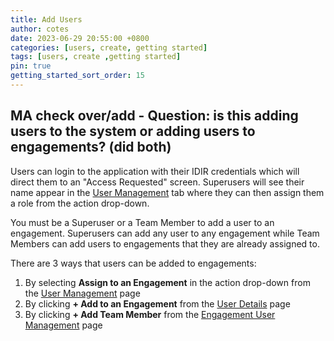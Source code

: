 ```yaml
---
title: Add Users
author: cotes
date: 2023-06-29 20:55:00 +0800
categories: [users, create, getting started]
tags: [users, create ,getting started]
pin: true
getting_started_sort_order: 15
---
```


## MA check over/add - Question: is this adding users to the system or adding users to engagements? (did both)

Users can login to the application with their IDIR credentials which will direct them to an "Access Requested" screen. Superusers will see their name appear in the [User Management](/met-guide/posts/user-management/) tab where they can then assign them a role from the action drop-down.  

You must be a Superuser or a Team Member to add a user to an engagement. Superusers can add any user to any engagement while Team Members can add users to engagements that they are already assigned to. 

There are 3 ways that users can be added to engagements:

1. By selecting **Assign to an Engagement** in the action drop-down from the [User Management](/met-guide/posts/user-management/) page
2. By clicking **+ Add to an Engagement** from the [User Details](/met-guide/posts/user-details/) page
3. By clicking **+ Add Team Member** from the [Engagement User Management](/met-guide/posts/engagement-UM) page

   
